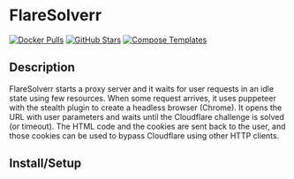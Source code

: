 # FlareSolverr

[![Docker Pulls](https://img.shields.io/docker/pulls/flaresolverr/flaresolverr?style=flat-square&color=607D8B&label=docker%20pulls&logo=docker)](https://hub.docker.com/r/flaresolverr/flaresolverr)
[![GitHub Stars](https://img.shields.io/github/stars/FlareSolverr/FlareSolverr?style=flat-square&color=607D8B&label=github%20stars&logo=github)](https://github.com/FlareSolverr/FlareSolverr)
[![Compose Templates](https://img.shields.io/static/v1?style=flat-square&color=607D8B&label=compose&message=templates)](https://github.com/GhostWriters/DockSTARTer/tree/master/compose/.apps/flaresolverr)

## Description

FlareSolverr starts a proxy server and it waits for user requests in an idle state using few resources. When some request arrives, it uses puppeteer with the stealth plugin to create a headless browser (Chrome). It opens the URL with user parameters and waits until the Cloudflare challenge is solved (or timeout). The HTML code and the cookies are sent back to the user, and those cookies can be used to bypass Cloudflare using other HTTP clients.

## Install/Setup
